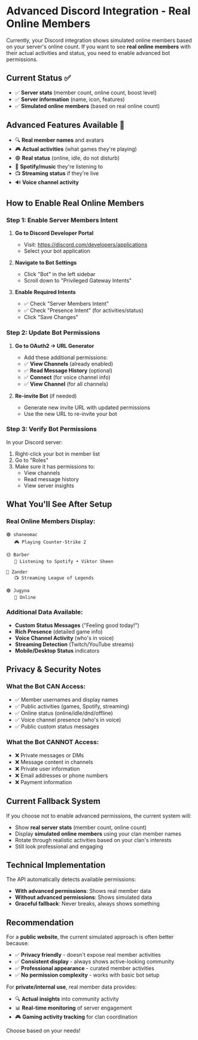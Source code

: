 # Advanced Discord Integration - Real Online Members

Currently, your Discord integration shows simulated online members based on your server's online count. If you want to see **real online members** with their actual activities and status, you need to enable advanced bot permissions.

## Current Status ✅
- ✅ **Server stats** (member count, online count, boost level)
- ✅ **Server information** (name, icon, features)
- ✅ **Simulated online members** (based on real online count)

## Advanced Features Available 🚀
- 🔍 **Real member names** and avatars
- 🎮 **Actual activities** (what games they're playing)
- 🟢 **Real status** (online, idle, do not disturb)
- 🎵 **Spotify/music** they're listening to
- 📺 **Streaming status** if they're live
- 🔊 **Voice channel activity**

## How to Enable Real Online Members

### Step 1: Enable Server Members Intent

1. **Go to Discord Developer Portal**
   - Visit: https://discord.com/developers/applications
   - Select your bot application

2. **Navigate to Bot Settings**
   - Click "Bot" in the left sidebar
   - Scroll down to "Privileged Gateway Intents"

3. **Enable Required Intents**
   - ✅ Check "Server Members Intent"
   - ✅ Check "Presence Intent" (for activities/status)
   - Click "Save Changes"

### Step 2: Update Bot Permissions

1. **Go to OAuth2 → URL Generator**
   - Add these additional permissions:
   - ✅ **View Channels** (already enabled)
   - ✅ **Read Message History** (optional)
   - ✅ **Connect** (for voice channel info)
   - ✅ **View Channel** (for all channels)

2. **Re-invite Bot** (if needed)
   - Generate new invite URL with updated permissions
   - Use the new URL to re-invite your bot

### Step 3: Verify Bot Permissions

In your Discord server:
1. Right-click your bot in member list
2. Go to "Roles" 
3. Make sure it has permissions to:
   - View channels
   - Read message history
   - View server insights

## What You'll See After Setup

### Real Online Members Display:
```
🟢 shaneomac
   🎮 Playing Counter-Strike 2

🟡 Barber  
   🎵 Listening to Spotify • Viktor Sheen

🔴 Zander
   📺 Streaming League of Legends

🟢 Jugyna
   💬 Online
```

### Additional Data Available:
- **Custom Status Messages** ("Feeling good today!")
- **Rich Presence** (detailed game info)
- **Voice Channel Activity** (who's in voice)
- **Streaming Detection** (Twitch/YouTube streams)
- **Mobile/Desktop Status** indicators

## Privacy & Security Notes

### What the Bot CAN Access:
- ✅ Member usernames and display names
- ✅ Public activities (games, Spotify, streaming)
- ✅ Online status (online/idle/dnd/offline)
- ✅ Voice channel presence (who's in voice)
- ✅ Public custom status messages

### What the Bot CANNOT Access:
- ❌ Private messages or DMs
- ❌ Message content in channels
- ❌ Private user information
- ❌ Email addresses or phone numbers
- ❌ Payment information

## Current Fallback System

If you choose not to enable advanced permissions, the current system will:
- Show **real server stats** (member count, online count)
- Display **simulated online members** using your clan member names
- Rotate through realistic activities based on your clan's interests
- Still look professional and engaging

## Technical Implementation

The API automatically detects available permissions:
- **With advanced permissions**: Shows real member data
- **Without advanced permissions**: Shows simulated data
- **Graceful fallback**: Never breaks, always shows something

## Recommendation

For a **public website**, the current simulated approach is often better because:
- ✅ **Privacy friendly** - doesn't expose real member activities
- ✅ **Consistent display** - always shows active-looking community
- ✅ **Professional appearance** - curated member activities
- ✅ **No permission complexity** - works with basic bot setup

For **private/internal use**, real member data provides:
- 🔍 **Actual insights** into community activity
- 📊 **Real-time monitoring** of server engagement
- 🎮 **Gaming activity tracking** for clan coordination

Choose based on your needs!
